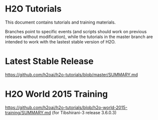# H2O Tutorials 

This document contains tutorials and training materials.

Branches point to specific events (and scripts should work on previous releases without modification), while the tutorials in the master branch are intended to work with the lastest stable version of H2O.

# Latest Stable Release
https://github.com/h2oai/h2o-tutorials/blob/master/SUMMARY.md

# H2O World 2015 Training 
https://github.com/h2oai/h2o-tutorials/blob/h2o-world-2015-training/SUMMARY.md (for Tibshirani-3 release 3.6.0.3)
